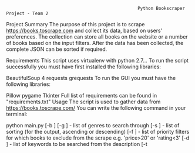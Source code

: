                                                       Python Bookscraper Project - Team 2
Project Summary
The purpose of this project is to scrape https://books.toscrape.com and collect its data, based on users' preferences. 
The collection can store all books on the website or a number of books based on the input filters. 
After the data has been collected, the complete JSON can be sorted if required.

Requirements
This script uses virtualenv with python 2.7...
To run the script successfully you must have first installed the following libraries:

BeautifulSoup 4
requests
grequests
To run the GUI you must have the following libraries:

Pillow
pygame
Tkinter Full list of requirements can be found in "requirements.txt"
Usage
The script is used to gather data from https://books.toscrape.com/ You can write the following command in your terminal:

python main.py [-b <number of books>]
               [-g <genre to search for>]           - list of genres to search through
               [-s <sorting type> <sort direction>] - list of sorting (for the output, ascending or descending)
               [-f <filter by><sign><number>]       - list of priority filters for which books to exclude from the scrape e.g. 'price>20' or 'rating<3'
               [-d <keywords>]                      - list of keywords to be searched from the description
               [-t <title>]                         - title of a book to search for 
               [-F <path to json>]                  - list of book titles to search for (from given json)
               [-X]                                 - GUI
               
The same options can be viewed on the GUI.

Technical Details
To get data from https://books.toscrape.com/, the script uses the requests, grequests and BeautifulSoup 4 libraries. Using the requests library, we receive the response as html text. This text is then passed to BeautifulSoup 4 and it converts it to xml. The built-in methods of BeautifulSoup give us the ability to search for html tags which are used to scrape the desired data from the website. The filters only scrape that data which matches the criteria and then is added to the collection of books. The sort is applied just before the collection is saved as a JSON file.

Workflow:
The expected workflow is:

The user entered arguments are parsed to the main function
Depending on the arguments, the GUI is started or the program is executed in the console.
The targeted website is sent to requests or grequests library to receive a response.
The response is then converted to html data via the ".content" method.
The html data is sent to BeautifulSoup 4. If filters are applied, the only content that is scraped is the one that is matching the filter criteria. 
When a match is found, we obtain the content between the angle brackets ("< >") with the method ".text"
For every book, a class instance of type Book is created. The instance stores all of the information for the given book in a dictionary.
The instances are stored in a list, which is then sorted if such argument is given in the CLI or GUI.
The sorted list of book instances is the stored in a JSON.

